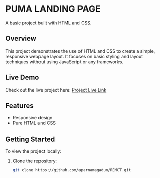 # PUMA LANDING PAGE

A basic project built with HTML and CSS.

## Overview

This project demonstrates the use of HTML and CSS to create a simple, responsive webpage layout. It focuses on basic styling and layout techniques without using JavaScript or any frameworks.

## Live Demo

Check out the live project here: [Project Live Link](https://aparnamagadum.github.io/REMCT/)

## Features

- Responsive design
- Pure HTML and CSS

## Getting Started

To view the project locally:

1. Clone the repository:
   ```bash
   git clone https://github.com/aparnamagadum/REMCT.git
